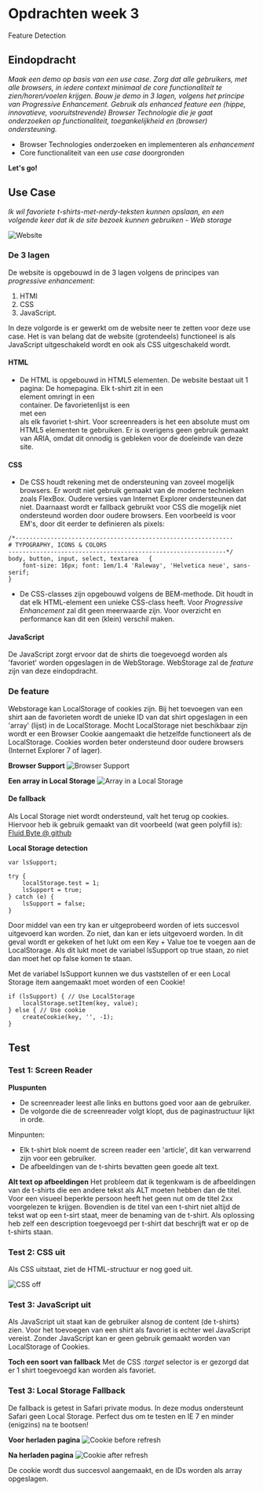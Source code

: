 # Opdrachten week 3
Feature Detection

## Eindopdracht
*Maak een demo op basis van een use case. Zorg dat alle gebruikers, met alle browsers, in iedere context minimaal de core functionaliteit te zien/horen/voelen krijgen. Bouw je demo in 3 lagen, volgens het principe van Progressive Enhancement. Gebruik als enhanced feature een (hippe, innovatieve, vooruitstrevende) Browser Technologie die je gaat onderzoeken op functionaliteit, toegankelijkheid en (browser) ondersteuning.*

- Browser Technologies onderzoeken en implementeren als *enhancement*
- Core functionaliteit van een *use case* doorgronden

**Let's go!**

## Use Case
*Ik wil favoriete t-shirts-met-nerdy-teksten kunnen opslaan, en een volgende keer dat ik de site bezoek kunnen gebruiken - Web storage*

![Website](https://raw.githubusercontent.com/sennykalidien/EW/master/browser-technologies/week-3/eindopdracht/readme/site.png)

### De 3 lagen
De website is opgebouwd in de 3 lagen volgens de principes van *progressive enhancement*:

1. HTMl
2. CSS
3. JavaScript.

In deze volgorde is er gewerkt om de website neer te zetten voor deze use case. Het is van belang dat de website (grotendeels) functioneel is als JavaScript uitgeschakeld wordt en ook als CSS uitgeschakeld wordt.


#### HTML
- De HTML is opgebouwd in HTML5 elementen. De website bestaat uit 1 pagina: De homepagina. Elk t-shirt zit in een <article> element omringt in een <section> container. De favorietenlijst is een <aside> met een <article> als elk favoriet t-shirt. Voor screenreaders is het een absolute must om HTML5 elementen te gebruiken. Er is overigens geen gebruik gemaakt van ARIA, omdat dit onnodig is gebleken voor de doeleinde van deze site.

#### CSS
- De CSS houdt rekening met de ondersteuning van zoveel mogelijk browsers. Er wordt niet gebruik gemaakt van de moderne technieken zoals FlexBox. Oudere versies van Internet Explorer ondersteunen dat niet. Daarnaast wordt er fallback gebruikt voor CSS die mogelijk niet ondersteund worden door oudere browsers. Een voorbeeld is voor EM's, door dit eerder te definieren als pixels:


```
/*--------------------------------------------------------------
# TYPOGRAPHY, ICONS & COLORS
--------------------------------------------------------------*/
body, button, input, select, textarea   {
    font-size: 16px; font: 1em/1.4 'Raleway', 'Helvetica neue', sans-serif;
}
```

- De CSS-classes zijn opgebouwd volgens de BEM-methode. Dit houdt in dat elk HTML-element een unieke CSS-class heeft. Voor *Progressive Enhancement* zal dit geen meerwaarde zijn. Voor overzicht en performance kan dit een (klein) verschil maken.

#### JavaScript
De JavaScript zorgt ervoor dat de shirts die toegevoegd worden als 'favoriet' worden opgeslagen in de WebStorage. WebStorage zal de *feature* zijn van deze eindopdracht.


### De feature
Webstorage kan LocalStorage of cookies zijn. Bij het toevoegen van een shirt aan de favorieten wordt de unieke ID van dat shirt opgeslagen in een 'array' (lijst) in de LocalStorage. Mocht LocalStorage niet beschikbaar zijn wordt er een Browser Cookie aangemaakt die hetzelfde functioneert als de LocalStorage. Cookies worden beter ondersteund door oudere browsers (Internet Explorer 7 of lager).

**Browser Support**
![Browser Support](https://raw.githubusercontent.com/sennykalidien/EW/master/browser-technologies/week-3/eindopdracht/readme/browser-support.png)

**Een array in Local Storage**
![Array in a Local Storage](https://raw.githubusercontent.com/sennykalidien/EW/master/browser-technologies/week-3/eindopdracht/readme/localstorage-array.png)

#### De fallback
Als Local Storage niet wordt ondersteund, valt het terug op cookies. Hiervoor heb ik gebruik gemaakt van dit voorbeeld (wat geen polyfill is):
[Fluid Byte @ github](https://gist.github.com/Fluidbyte/4718380)


**Local Storage detection**
```
var lsSupport;

try {
    localStorage.test = 1;
    lsSupport = true;
} catch (e) {
    lsSupport = false;
}
```

Door middel van een try kan er uitgeprobeerd worden of iets succesvol uitgevoerd kan worden. Zo niet, dan kan er iets uitgevoerd worden. In dit geval wordt er gekeken of het lukt om een Key + Value toe te voegen aan de LocalStorage. Als dit lukt moet de variabel lsSupport op true staan, zo niet dan moet het op false komen te staan.

Met de variabel lsSupport kunnen we dus vaststellen of er een Local Storage item aangemaakt moet worden of een Cookie!

```
if (lsSupport) { // Use LocalStorage
    localStorage.setItem(key, value);
} else { // Use cookie
    createCookie(key, '', -1);
}

```


## Test

### Test 1: Screen Reader
**Pluspunten**
- De screenreader leest alle links en buttons goed voor aan de gebruiker.
- De volgorde die de screenreader volgt klopt, dus de paginastructuur lijkt in orde.

Minpunten:
- Elk t-shirt blok noemt de screen reader een 'article', dit kan verwarrend zijn voor een gebruiker.
- De afbeeldingen van de t-shirts bevatten geen goede alt text.

**Alt text op afbeeldingen**
Het probleem dat ik tegenkwam is de afbeeldingen van de t-shirts die een andere tekst als ALT moeten hebben dan de titel. Voor een visueel beperkte persoon heeft het geen nut om de titel 2xx voorgelezen te krijgen. Bovendien is de titel van een t-shirt niet altijd de tekst wat op een t-sirt staat, meer de benaming van de t-shirt. Als oplossing heb zelf een description toegevoegd per t-shirt dat beschrijft wat er op de t-shirts staan.

### Test 2: CSS uit
Als CSS uitstaat, ziet de HTML-structuur er nog goed uit.

![CSS off](https://raw.githubusercontent.com/sennykalidien/EW/master/browser-technologies/week-3/eindopdracht/readme/browser-support.png)

### Test 3: JavaScript uit
Als JavaScript uit staat kan de gebruiker alsnog de content (de t-shirts) zien. Voor het toevoegen van een shirt als favoriet is echter wel JavaScript vereist. Zonder JavaScript kan er geen gebruik gemaakt worden van LocalStorage of Cookies.

**Toch een soort van fallback**
Met de CSS *:target* selector is er gezorgd dat er 1 shirt toegevoegd kan worden als favoriet.


### Test 3: Local Storage Fallback
De fallback is getest in Safari private modus. In deze modus ondersteunt Safari geen Local Storage. Perfect dus om te testen en IE 7 en minder (enigzins) na te bootsen!

**Voor herladen pagina**
![Cookie before refresh](https://raw.githubusercontent.com/sennykalidien/EW/master/browser-technologies/week-3/eindopdracht/readme/cookie_before-refresh.png)

**Na herladen pagina**
![Cookie after refresh](https://raw.githubusercontent.com/sennykalidien/EW/master/browser-technologies/week-3/eindopdracht/readme/cookie_after-refresh.png)

De cookie wordt dus succesvol aangemaakt, en de IDs worden als array opgeslagen.
